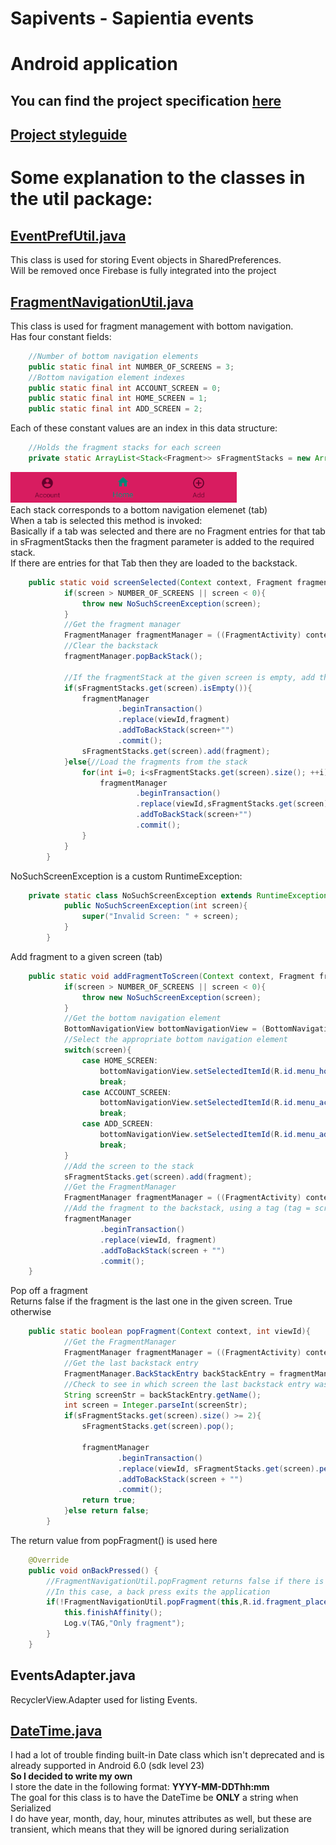 # Sapivents - Sapientia events
# Android application
## You can find the project specification [here](https://github.com/andraspatka/Sapivents/blob/development/Documentation/Specification.pdf)
## [Project styleguide](https://github.com/andraspatka/Sapivents/blob/development/Documentation/Styleguide.pdf)

# Some explanation to the classes in the util package:
## [EventPrefUtil.java](https://github.com/andraspatka/Sapivents/blob/development/app/src/main/java/szamtech/fejer_patka/ms/sapientia/ro/sapivents/utils/EventPrefUtil.java)
This class is used for storing Event objects in SharedPreferences.<br/>  Will be removed once Firebase is fully integrated into the project
## [FragmentNavigationUtil.java](https://github.com/andraspatka/Sapivents/blob/development/app/src/main/java/szamtech/fejer_patka/ms/sapientia/ro/sapivents/utils/FragmentNavigationUtil.java)
This class is used for fragment management with bottom navigation. <br/>
Has four constant fields: 
```java
    //Number of bottom navigation elements
    public static final int NUMBER_OF_SCREENS = 3;
    //Bottom navigation element indexes
    public static final int ACCOUNT_SCREEN = 0;
    public static final int HOME_SCREEN = 1;
    public static final int ADD_SCREEN = 2;
```
Each of these constant values are an index in this data structure:
```java
    //Holds the fragment stacks for each screen
    private static ArrayList<Stack<Fragment>> sFragmentStacks = new ArrayList<>();
```
![Bottom navigation](https://github.com/andraspatka/Sapivents/blob/development/Documentation/md-res/bottomNav.PNG)<br/>
Each stack corresponds to a bottom navigation elemenet (tab)<br/>
When a tab is selected this method is invoked:<br/>
Basically if a tab was selected and there are no Fragment entries for that tab in sFragmentStacks then the fragment parameter is added to the required stack.<br/>
If there are entries for that Tab then they are loaded to the backstack.
```java
    public static void screenSelected(Context context, Fragment fragment, int viewId, int screen)throws NoSuchScreenException{
            if(screen > NUMBER_OF_SCREENS || screen < 0){
                throw new NoSuchScreenException(screen);
            }
            //Get the fragment manager
            FragmentManager fragmentManager = ((FragmentActivity) context).getSupportFragmentManager();
            //Clear the backstack
            fragmentManager.popBackStack();

            //If the fragmentStack at the given screen is empty, add the fragment
            if(sFragmentStacks.get(screen).isEmpty()){
                fragmentManager
                        .beginTransaction()
                        .replace(viewId,fragment)
                        .addToBackStack(screen+"")
                        .commit();
                sFragmentStacks.get(screen).add(fragment);
            }else{//Load the fragments from the stack
                for(int i=0; i<sFragmentStacks.get(screen).size(); ++i){
                    fragmentManager
                            .beginTransaction()
                            .replace(viewId,sFragmentStacks.get(screen).get(i))
                            .addToBackStack(screen+"")
                            .commit();
                }
            }
        }
```
NoSuchScreenException is a custom RuntimeException:
```java
    private static class NoSuchScreenException extends RuntimeException{
            public NoSuchScreenException(int screen){
                super("Invalid Screen: " + screen);
            }
        }
```
Add fragment to a given screen (tab)
```java
    public static void addFragmentToScreen(Context context, Fragment fragment, int viewId, int screen) throws NoSuchScreenException{
            if(screen > NUMBER_OF_SCREENS || screen < 0){
                throw new NoSuchScreenException(screen);
            }
            //Get the bottom navigation element
            BottomNavigationView bottomNavigationView = (BottomNavigationView) ((Activity) context).findViewById(R.id.bottom_nav);
            //Select the appropriate bottom navigation element
            switch(screen){
                case HOME_SCREEN:
                    bottomNavigationView.setSelectedItemId(R.id.menu_home);
                    break;
                case ACCOUNT_SCREEN:
                    bottomNavigationView.setSelectedItemId(R.id.menu_account);
                    break;
                case ADD_SCREEN:
                    bottomNavigationView.setSelectedItemId(R.id.menu_add);
                    break;
            }
            //Add the screen to the stack
            sFragmentStacks.get(screen).add(fragment);
            //Get the FragmentManager
            FragmentManager fragmentManager = ((FragmentActivity) context).getSupportFragmentManager();
            //Add the fragment to the backstack, using a tag (tag = screen + "")
            fragmentManager
                    .beginTransaction()
                    .replace(viewId, fragment)
                    .addToBackStack(screen + "")
                    .commit();
    }
```
Pop off a fragment<br/>
Returns false if the fragment is the last one in the given screen. True otherwise
```java
    public static boolean popFragment(Context context, int viewId){
            //Get the FragmentManager
            FragmentManager fragmentManager = ((FragmentActivity) context).getSupportFragmentManager();
            //Get the last backstack entry
            FragmentManager.BackStackEntry backStackEntry = fragmentManager.getBackStackEntryAt(fragmentManager.getBackStackEntryCount()-1);
            //Check to see in which screen the last backstack entry was
            String screenStr = backStackEntry.getName();
            int screen = Integer.parseInt(screenStr);
            if(sFragmentStacks.get(screen).size() >= 2){
                sFragmentStacks.get(screen).pop();

                fragmentManager
                        .beginTransaction()
                        .replace(viewId, sFragmentStacks.get(screen).peek())
                        .addToBackStack(screen + "")
                        .commit();
                return true;
            }else return false;
        }
```
The return value from popFragment() is used here
```java
    @Override
    public void onBackPressed() {
        //FragmentNavigationUtil.popFragment returns false if there is only one fragment in the stack
        //In this case, a back press exits the application
        if(!FragmentNavigationUtil.popFragment(this,R.id.fragment_place)){
            this.finishAffinity();
            Log.v(TAG,"Only fragment");
        }
    }
```
## EventsAdapter.java
RecyclerView.Adapter used for listing Events.

## [DateTime.java](https://github.com/andraspatka/Sapivents/blob/development/app/src/main/java/szamtech/fejer_patka/ms/sapientia/ro/sapivents/beans/DateTime.java)
I had a lot of trouble finding built-in Date class which isn't deprecated and is already supported in Android 6.0 (sdk level 23) <br/>
<b>So I decided to write my own</b><br/>
I store the date in the following format: <b>YYYY-MM-DDThh:mm</b><br/>
The goal for this class is to have the DateTime be <b>ONLY</b> a string when Serialized <br/>
I do have year, month, day, hour, minutes attributes as well, but these are transient, which means that they will be ignored during serialization



